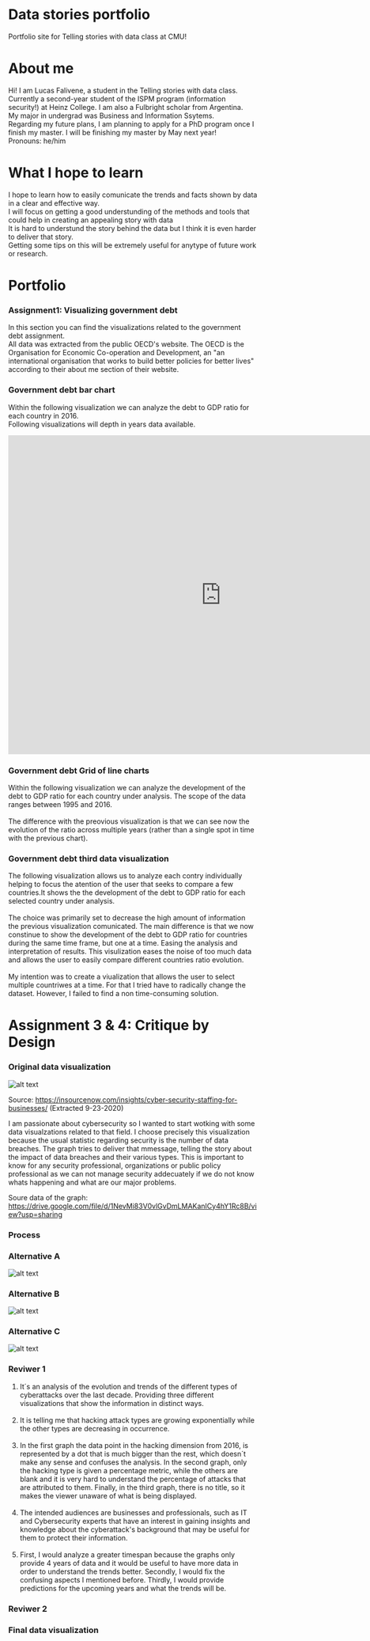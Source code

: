 # Data stories portfolio
Portfolio site for Telling stories with data class at CMU!

# About me
Hi! I am Lucas Falivene, a student in the Telling stories with data class.<br>
Currently a second-year student of the ISPM program (information security!) at Heinz College. I am also a Fulbright scholar from Argentina. <br>
My major in undergrad was Business and Information Ssytems.<br>
Regarding my future plans, I am planning to apply for a PhD program once I finish my master. I will be finishing my master by May next year! <br>
Pronouns: he/him 

# What I hope to learn
I hope to learn how to easily comunicate the trends and facts shown by data in a clear and effective way.<br>
I will focus on getting a good understunding of the methods and tools that could help in creating an appealing story with data <br>
It is hard to understund the story behind the data but I think it is even harder to deliver that story.<br>
Getting some tips on this will be extremely useful for anytype of future work or research.


# Portfolio

### Assignment1: Visualizing government debt 

In this section you can find the visualizations related to the government debt assignment.<br>
All data was extracted from the public OECD's website. The OECD is the Organisation for Economic Co-operation and Development, an "an international organisation that works to build better policies for better lives" according to their about me section of their website.<br>

### Government debt bar chart 

Within the following visualization we can analyze the debt to GDP ratio for each country in 2016. <br>
Following visualizations will depth in years data available.

<iframe src="https://data.oecd.org/chart/65uO" width="860" height="645" style="border: 0" mozallowfullscreen="true" webkitallowfullscreen="true" allowfullscreen="true">OECD Chart: General government debt, Total, % of GDP, Annual, 2016</iframe> 

### Government debt Grid of line charts

Within the following visualization we can analyze the development of the debt to GDP ratio for each country under analysis. The scope of the data ranges between 1995 and 2016.<br> <br>
The difference with the preovious visualization is that we can see now the evolution of the ratio across multiple years (rather than a single spot in time with the previous chart).

<div class="flourish-embed flourish-chart" data-src="visualisation/3730847" data-url="https://flo.uri.sh/visualisation/3730847/embed" aria-label=""><script src="https://public.flourish.studio/resources/embed.js"></script></div>

### Government debt third data visualization

The following visualization  allows us to analyze each contry individually helping to focus the atention of the user that seeks to compare a few countries.It shows the the development of the debt to GDP ratio for each selected country under analysis. <br><br>
The choice was primarily set to decrease the high amount of information the previous visualization comunicated.
The main difference is that we now constinue to show the  development of the debt to GDP ratio for countries during the same time frame, but one at a time. Easing the analysis and interpretation of results. 
This visulization eases the noise of too much data and allows the user to easily compare different countries ratio evolution.<br><br>
My intention was to create a viualization that allows the user to select multiple countriwes at a time. For that I tried have to radically change the dataset. However, I failed to find a non time-consuming solution.<br>

<div class="flourish-embed flourish-chart" data-src="visualisation/3739337" data-url="https://flo.uri.sh/visualisation/3739337/embed" aria-label=""><script src="https://public.flourish.studio/resources/embed.js"></script></div>

# Assignment 3 & 4: Critique by Design

###  Original data visualization

![alt text](https://github.com/falivenelucas/data-stories/blob/master/InSource-Cybersecurity-Graphic-for-Blog-Post-July-2017.png?raw=true)

Source: https://insourcenow.com/insights/cyber-security-staffing-for-businesses/ (Extracted 9-23-2020)

I am passionate about cybersecurity so I wanted to start wotking with some data visualzations related to that field. I choose precisely this visualization because the usual statistic regarding security is the number of data breaches. The graph tries to deliver that mmessage, telling the story about the impact of data breaches and their various types. This is important to know for any security professional, organizations or public policy professional as we can not manage security addecuately if we do not know whats happening and what are our major problems.

Soure data of the graph: https://drive.google.com/file/d/1NevMi83V0vlGvDmLMAKanICy4hY1Rc8B/view?usp=sharing

###  Process


###  Alternative A

![alt text](https://github.com/falivenelucas/data-stories/blob/master/1a.jpg?raw=true)


###  Alternative B

![alt text](https://github.com/falivenelucas/data-stories/blob/master/2a.jpg?raw=true)

###  Alternative C

![alt text](https://github.com/falivenelucas/data-stories/blob/master/3a.jpg?raw=true)

###  Reviwer 1

1) It´s an analysis of the evolution and trends of the different types of cyberattacks over the last decade. Providing three different visualizations that show the information in distinct ways.<br><br>
2) It is telling me that hacking attack types are growing exponentially while the other types are decreasing in occurrence.<br><br>
3) In the first graph the data point in the hacking dimension from 2016, is represented by a dot that is much bigger than the rest, which doesn´t make any sense and confuses the analysis. In the second graph, only the hacking type is given a percentage metric, while the others are blank and it is very hard to understand the percentage of attacks that are attributed to them. Finally, in the third graph, there is no title, so it makes the viewer unaware of what is being displayed.<br><br>
4) The intended audiences are businesses and professionals, such as IT and Cybersecurity experts that have an interest in gaining insights and knowledge about the cyberattack's background that may be useful for them to protect their information.<br><br>
6) First, I would analyze a greater timespan because the graphs only provide 4 years of data and it would be useful to have more data in order to understand the trends better. Secondly, I would fix the confusing aspects I mentioned before. Thirdly, I would provide predictions for the upcoming years and what the trends will be.<br>

###  Reviwer 2



###  Final data visualization


